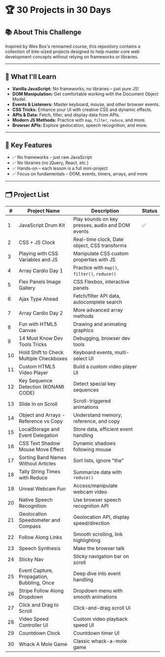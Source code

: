 # 🏆 30 Projects in 30 Days

## 📚 About This Challenge

Inspired by Wes Bos's renowned course, this repository contains a collection of bite-sized projects designed to help master core web development concepts without relying on frameworks or libraries.

---

## 🚀 What I'll Learn

- **Vanilla JavaScript:** No frameworks, no libraries – just pure JS!
- **DOM Manipulation:** Get comfortable working with the Document Object Model.
- **Events & Listeners:** Master keyboard, mouse, and other browser events.
- **CSS Tricks:** Enhance your UI with creative CSS and dynamic effects.
- **APIs & Data:** Fetch, filter, and display data from APIs.
- **Modern JS Methods:** Practice with `map`, `filter`, `reduce`, and more.
- **Browser APIs:** Explore geolocation, speech recognition, and more.

---

## 🎯 Key Features

- ✅ No frameworks – just raw JavaScript
- ✅ No libraries (no jQuery, React, etc.)
- ✅ Hands-on – each lesson is a full mini-project
- ✅ Focus on fundamentals – DOM, events, timers, arrays, and more

---

## 🗂️ Project List

| #   | Project Name                               | Description                                      | Status |
| --- | ------------------------------------------ | ------------------------------------------------ | ------ |
| 1   | JavaScript Drum Kit                        | Play sounds on key presses, audio and DOM events | ✅     |
| 2   | CSS + JS Clock                             | Real-time clock, Date object, CSS transforms     |        |
| 3   | Playing with CSS Variables and JS          | Manipulate CSS custom properties with JS         |        |
| 4   | Array Cardio Day 1                         | Practice with `map()`, `filter()`, `reduce()`    |        |
| 5   | Flex Panels Image Gallery                  | CSS Flexbox, interactive panels                  |        |
| 6   | Ajax Type Ahead                            | Fetch/filter API data, autocomplete search       |        |
| 7   | Array Cardio Day 2                         | More advanced array methods                      |        |
| 8   | Fun with HTML5 Canvas                      | Drawing and animating graphics                   |        |
| 9   | 14 Must Know Dev Tools Tricks              | Debugging, browser dev tools                     |        |
| 10  | Hold Shift to Check Multiple Checkboxes    | Keyboard events, multi-select UI                 |        |
| 11  | Custom HTML5 Video Player                  | Build a custom video player UI                   |        |
| 12  | Key Sequence Detection (KONAMI CODE)       | Detect special key sequences                     |        |
| 13  | Slide In on Scroll                         | Scroll-triggered animations                      |        |
| 14  | Object and Arrays - Reference vs Copy      | Understand memory, reference, and copy           |        |
| 15  | LocalStorage and Event Delegation          | Store data, efficient event handling             |        |
| 16  | CSS Text Shadow Mouse Move Effect          | Dynamic shadows following mouse                  |        |
| 17  | Sorting Band Names Without Articles        | Sort lists, ignore "the"                         |        |
| 18  | Tally String Times with Reduce             | Summarize data with `reduce()`                   |        |
| 19  | Unreal Webcam Fun                          | Access/manipulate webcam video                   |        |
| 20  | Native Speech Recognition                  | Use browser speech recognition API               |        |
| 21  | Geolocation Speedometer and Compass        | Geolocation API, display speed/direction         |        |
| 22  | Follow Along Links                         | Smooth scrolling, link highlighting              |        |
| 23  | Speech Synthesis                           | Make the browser talk                            |        |
| 24  | Sticky Nav                                 | Sticky navigation bar on scroll                  |        |
| 25  | Event Capture, Propagation, Bubbling, Once | Deep dive into event handling                    |        |
| 26  | Stripe Follow Along Dropdown               | Dropdown menu with smooth animations             |        |
| 27  | Click and Drag to Scroll                   | Click-and-drag scroll UI                         |        |
| 28  | Video Speed Controller UI                  | Custom video playback speed UI                   |        |
| 29  | Countdown Clock                            | Countdown timer UI                               |        |
| 30  | Whack A Mole Game                          | Classic whack-a-mole game                        |        |
